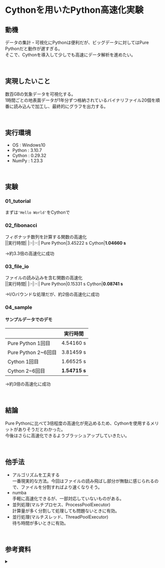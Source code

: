 # Cythonを用いたPython高速化実験
## 動機
データの集計・可視化にPythonは便利だが、ビッグデータに対してはPure Pythonだと動作が遅すぎる。  
そこで、Cythonを導入して少しでも高速にデータ解析を進めたい。

<br>

## 実現したいこと
数百GBの気象データを可視化する。  
1時間ごとの地表面データが1年分ずつ格納されているバイナリファイル20個を順番に読み込んで加工し、最終的にグラフを出力する。  

<br>

## 実行環境
- OS : Windows10
- Python : 3.10.7
- Cython : 0.29.32
- NumPy : 1.23.3

<br>

## 実験
### 01_tutorial
まずは`'Hello World'`をCythonで

### 02_fibonacci
フィボナッチ数列を計算する関数の高速化  
||実行時間|
|:-|:-:|
Pure Python|3.45222 s
Cython|**1.04660 s**

→約3.3倍の高速化に成功

<!-- 
n = 30, loop = 100
PP:0.49631
CY:0.17051
 -->

### 03_file_io
ファイルの読み込みを含む関数の高速化  
||実行時間|
|:-|:-:|
Pure Python|0.15331 s
Cython|**0.08741 s**

→I/Oバウンドな処理だが、約2倍の高速化に成功

### 04_sample
#### サンプルデータでのデモ  
||実行時間|
|:-|:-:|
Pure Python 1回目|4.54160 s
Pure Python 2~6回目|3.81459 s
Cython 1回目|1.66525 s
Cython 2~6回目|**1.54715 s**

→約3倍の高速化に成功

<br>

## 結論
Pure Pythonに比べて3倍程度の高速化が見込めるため、Cythonを使用するメリットがありそうだとわかった。  
今後はさらに高速化できるようブラッシュアップしていきたい。

<br>

## 他手法
- アルゴリズムを工夫する  
  一番現実的な方法。今回はファイルの読み飛ばし部分が無駄に感じられるので、ファイルを分割すればより速くなりそう。
- numba  
  手軽に高速化できるが、一部対応していないものがある。
- 並列処理(マルチプロセス、ProcessPoolExecutor)  
  計算量が多く分割して処理しても問題ないときに有効。
- 並行処理(マルチスレッド、ThreadPoolExecutor)  
  待ち時間が多いときに有効。

<br>

## 参考資料
<details><summary></summary>

Cythonの環境構築
- 環境構築からコンパイルまで  
  https://qiita.com/gwappa/items/db1f6f27218da0c5a932  
  https://qiita.com/en3/items/1f1a609c4d7c8f3066a7

NumPyをCython内で使用する方法
- https://qiita.com/neruoneru/items/6c0fc0496620d2968b57

実行時間計測
- timeモジュール  
  https://docs.python.org/ja/3/library/time.html
- timeitモジュール  
  https://docs.python.org/ja/3/library/timeit.html  
  https://note.nkmk.me/python-timeit-measure/

</details>